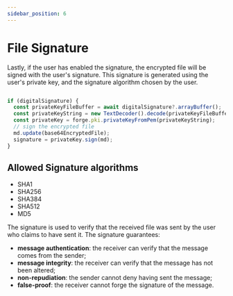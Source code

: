 ```yaml
---
sidebar_position: 6
---
```


# File Signature

Lastly, if the user has enabled the signature, the encrypted file will be signed with the user's signature. This signature is generated using the user's private key, and the signature algorithm chosen by the user.

````typescript title="Signature"

if (digitalSignature) {
  const privateKeyFileBuffer = await digitalSignature?.arrayBuffer();
  const privateKeyString = new TextDecoder().decode(privateKeyFileBuffer);
  const privateKey = forge.pki.privateKeyFromPem(privateKeyString);
  // sign the encrypted file
  md.update(base64EncryptedFile);
  signature = privateKey.sign(md);
}
````

## Allowed Signature algorithms

- SHA1
- SHA256
- SHA384
- SHA512
- MD5

The signature is used to verify that the received file was sent by the user who claims to have sent it.
The signature guarantees:

- **message authentication**: the receiver can verify that the message comes from the sender;
- **message integrity**: the receiver can verify that the message has not been altered;
- **non-repudiation**: the sender cannot deny having sent the message;
- **false-proof**: the receiver cannot forge the signature of the message.
